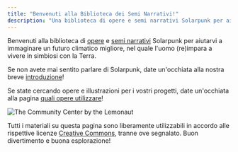 ```yaml
---
title: "Benvenuti alla Biblioteca dei Semi Narrativi!"
description: "Una biblioteca di opere e semi narrativi Solarpunk per aiutarvi a immaginare un futuro climatico migliore!"
---
```


Benvenuti alla biblioteca di [opere](/it/art) e [semi narrativi](/it/seeds/) Solarpunk per aiutarvi a immaginare un futuro climatico migliore, nel quale l'uomo (re)impara a vivere in simbiosi con la Terra.

Se non avete mai sentito parlare di Solarpunk, date un'occhiata alla nostra breve [introduzione](/it/essays/what-is-solarpunk)!

Se state cercando opere e illustrazioni per i vostri progetti, date un'occhiata alla pagina [quali opere utilizzare](/it/pages/which-art-can-i-use/)!

![The Community Center by the Lemonaut](cover.jpg "[Centro Comunitario](/it/art/the-lemonaut-community-center/), CC BY-SA 4.0, [The Lemonaut](/it/authors/thelemonaut)")

Tutti i materiali su questa pagina sono liberamente utilizzabili in accordo alle rispettive licenze [Creative Commons](https://creativecommons.it/chapterIT/index.php/license-your-work/), tranne ove segnalato. Buon divertimento e buona esplorazione!
